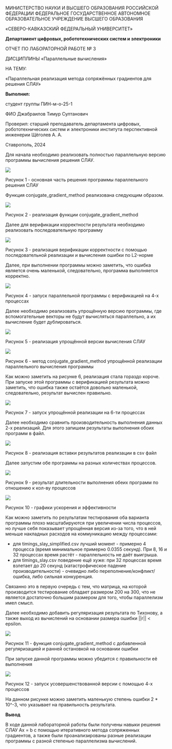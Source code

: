 МИНИCTEPCTBO НАУКИ И ВЫСШЕГО ОБРАЗОВАНИЯ РОССИЙСКОЙ ФЕДЕРАЦИИ ФЕДЕРАЛЬНОЕ ГОСУДАРСТВЕННОЕ АВТОНОМНОЕ ОБРАЗОВАТЕЛЬНОЕ УЧРЕЖДЕНИЕ ВЫСШЕГО ОБРАЗОВАНИЯ

«СЕВЕРО-КАВКАЗСКИЙ ФЕДЕРАЛЬНЫЙ УНИВЕРСИТЕТ»

**Департамент цифровых, робототехнических систем и электроники**

ОТЧЕТ ПО ЛАБОРАТОРНОЙ РАБОТЕ № 3

ДИСЦИПЛИНЫ «Параллельные вычисления»

НА ТЕМУ:

«Параллельная реализация метода сопряжённых градиентов для решения СЛАУ»

**Выполнил:**

студент группы ПИН-м-о-25-1

ФИО Джабраилов Тимур Султанович

Проверил: старший преподаватель департамента цифровых, робототехнических систем и электроники института перспективной инженерии Щёголев А. А.

Ставрополь, 2024

Для начала необходимо реализовать полностью параллельную версию программы вычисления решения СЛАУ.

![](/lr1/static/1.png)

Рисунок 1 - основная часть решения программы параллельного решения СЛАУ

Функция conjugate_gradient_method реализована следующим образом.

![](/lr1/static/2.png)

Рисунок 2 - реализация функции conjugate_gradient_method

Далее для верификации корректности результата необходимо реализовать последовательную программу

![](/lr1/static/3.png)

Рисунок 3 - реализация верификации корректности с помощью последовательной реализации и вычисления ошибки по L2-норме

Далее, при выполнении программы можно заметить, что ошибка является очень маленькой, следовательно, программа выполняется корректно.

![](/lr1/static/4.png)

Рисунок 4 - запуск параллельной программы с верификацией на 4-х процессах

Далее необходимо реализовать упрощённую версию программы, где вспомогательные векторы не будут вычисляться параллельно, а их вычисление будет дублироваться.

![](/lr1/static/5.png)

Рисунок 5 - реализация упрощённой версии вычисления СЛАУ

![](/lr1/static/6.png)

Рисунок 6 - метод conjugate_gradient_method упрощённой реализации параллельного вычисления программы

Как можно заметить на рисунке 6, реализация стала гораздо короче. При запуске этой программы с верификацией результата можно заметить, что ошибка также остаётся довольно маленькой, следовательно, результат вычислен правильно.

![](/lr1/static/7.png)

Рисунок 7 - запуск упрощённой реализации на 6-ти процессах

Далее необходимо сравнить производительность выполнения данных 2-х реализаций. Для этого запишем результаты выполнения обоих программ в файл.

![](/lr1/static/8.png)

Рисунок 8 - реализация вставки результатов реализации в csv файл

Далее запустим обе программы на разных количествах процессов.

![](/lr1/static/9.png)

Рисунок 9 - результат длительности выполнения обеих программ по отношению к кол-ву процессов

![](/lr1/static/10.png)

Рисунок 10 - графики ускорения и эффективности

Как можно заметить по результатам тестирования оба варианта программы плохо масштабируются при увеличении числа процессов, но лучше себя показывает упрощённая версия из-за того, что в ней меньше накладных расходов на коммуникацию между процессами:

- для timings_slay_simplified.csv лучший момент - примерно 4 процесса (время минимальное примерно 0.0355 ceкунд). При 8, 16 и 32 процессах время растёт - параллельность не даёт выигрыша.
- для timings_slay.csv поведение ещё хуже: при 32 процессах время взлетает до 20 секунд (катастрофическое падение производительности) - очевидно либо переполнение/конфликт/ошибка, либо сильная конкуренция.

Связанно это в первую очередь с тем, что матрица, на которой производится тестирование обладает размером 200 на 300, что не является достаточно большим размером для того, чтобы параллелизм имел смысл.

Далее необходимо добавить регуляризация результата по Тихонову, а также выход из вычислений на основании размера ошибки ||r|| < epsilon.

![](/lr1/static/11.png)

Рисунок 11 - функция conjugate_gradient_method с добавленной регуляризацией и ранней остановкой на основании ошибки

При запуске данной программы можно убедится с правильности её выполнения

![](/lr1/static/12.png)

Рисунок 12 - запуск усовершенствованной версии с помощью 4-х процессов

На данном рисунке можно заметить маленькую степень ошибки 2 \* 10^-3, что указывает на правильность результата.

**Вывод**

В ходе данной лабораторной работы были получены навыки решения СЛАУ Ax = b с помощью итеративного метода сопряженных градиентов, а также были проанализированы разные реализации программы с разной степенью параллелизма вычислений.